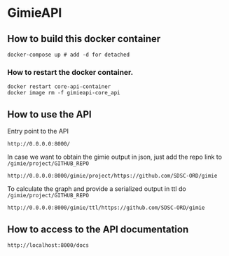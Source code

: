 # GimieAPI

## How to build this docker container

```
docker-compose up # add -d for detached
```

### How to restart the docker container.

```
docker restart core-api-container
docker image rm -f gimieapi-core_api
```


## How to use the API

Entry point to the API
```
http://0.0.0.0:8000/
```

In case we want to obtain the gimie output in json, just add the repo link to `/gimie/project/GITHUB_REPO`

```
http://0.0.0.0:8000/gimie/project/https://github.com/SDSC-ORD/gimie
```

To calculate the graph and provide a serialized output in ttl do `/gimie/project/GITHUB_REPO`

```
http://0.0.0.0:8000/gimie/ttl/https://github.com/SDSC-ORD/gimie
```

## How to access to the API documentation 

```
http://localhost:8000/docs
```